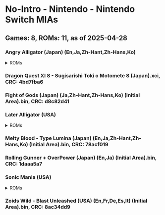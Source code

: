 # No-Intro - Nintendo - Nintendo Switch MIAs
## Games: 8, ROMs: 11, as of 2025-04-28

### Angry Alligator (Japan) (En,Ja,Zh-Hant,Zh-Hans,Ko)
<details>
<summary>ROMs</summary>

- Angry Alligator (Japan) (En,Ja,Zh-Hant,Zh-Hans,Ko) (Initial Area).bin, CRC: a36f398d
- Angry Alligator (Japan) (En,Ja,Zh-Hant,Zh-Hans,Ko).xci, CRC: 86d6ee1d
</details>

### Dragon Quest XI S - Sugisarishi Toki o Motomete S (Japan).xci, CRC: 4bd7fba6
### Fight of Gods (Japan) (Ja,Zh-Hant,Zh-Hans,Ko) (Initial Area).bin, CRC: d8c82d41
### Later Alligator (USA)
<details>
<summary>ROMs</summary>

- Later Alligator (USA) (Initial Area).bin, CRC: 35bc8a18
- Later Alligator (USA).xci, CRC: eb4686e1
</details>

### Melty Blood - Type Lumina (Japan) (En,Ja,Zh-Hant,Zh-Hans,Ko) (Initial Area).bin, CRC: 78acf019
### Rolling Gunner + OverPower (Japan) (En,Ja) (Initial Area).bin, CRC: 1daaa5a7
### Sonic Mania (USA)
<details>
<summary>ROMs</summary>

- Sonic Mania (USA) (Initial Area).bin, CRC: 3cd61226
- Sonic Mania (USA).xci, CRC: 86177247
</details>

### Zoids Wild - Blast Unleashed (USA) (En,Fr,De,Es,It) (Initial Area).bin, CRC: 8ac34dd9
